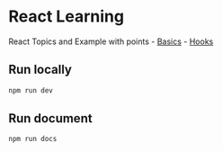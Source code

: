 # React Learning
React Topics and Example with points
    - [Basics](topics/basics.md)
    - [Hooks](topics/hooks.md)

## Run locally
```cmd
npm run dev
```
## Run document
```cmd
npm run docs
```